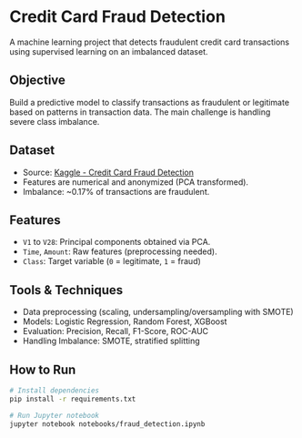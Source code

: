 # Credit Card Fraud Detection

A machine learning project that detects fraudulent credit card transactions using supervised learning on an imbalanced dataset.

## Objective
Build a predictive model to classify transactions as fraudulent or legitimate based on patterns in transaction data. The main challenge is handling severe class imbalance.

## Dataset
- Source: [Kaggle - Credit Card Fraud Detection](https://www.kaggle.com/datasets/kartik2112/fraud-detection)
- Features are numerical and anonymized (PCA transformed).
- Imbalance: ~0.17% of transactions are fraudulent.

## Features
- `V1` to `V28`: Principal components obtained via PCA.
- `Time`, `Amount`: Raw features (preprocessing needed).
- `Class`: Target variable (`0` = legitimate, `1` = fraud)

## Tools & Techniques
- Data preprocessing (scaling, undersampling/oversampling with SMOTE)
- Models: Logistic Regression, Random Forest, XGBoost
- Evaluation: Precision, Recall, F1-Score, ROC-AUC
- Handling Imbalance: SMOTE, stratified splitting

## How to Run
```bash
# Install dependencies
pip install -r requirements.txt

# Run Jupyter notebook
jupyter notebook notebooks/fraud_detection.ipynb
